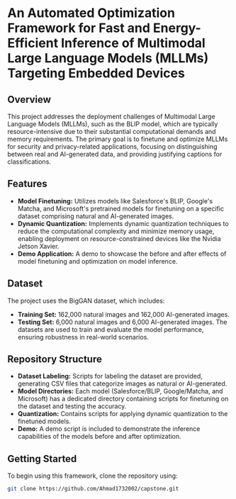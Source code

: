 # An Automated Optimization Framework for Fast and Energy-Efficient Inference of Multimodal Large Language Models (MLLMs) Targeting Embedded Devices

## Overview
This project addresses the deployment challenges of Multimodal Large Language Models (MLLMs), such as the BLIP model, which are typically resource-intensive due to their substantial computational demands and memory requirements. The primary goal is to finetune and optimize MLLMs for security and privacy-related applications, focusing on distinguishing between real and AI-generated data, and providing justifying captions for classifications.

## Features
- **Model Finetuning:** Utilizes models like Salesforce's BLIP, Google's Matcha, and Microsoft's pretrained models for finetuning on a specific dataset comprising natural and AI-generated images.
- **Dynamic Quantization:** Implements dynamic quantization techniques to reduce the computational complexity and minimize memory usage, enabling deployment on resource-constrained devices like the Nvidia Jetson Xavier.
- **Demo Application:** A demo to showcase the before and after effects of model finetuning and optimization on model inference.

## Dataset
The project uses the BigGAN dataset, which includes:
- **Training Set:** 162,000 natural images and 162,000 AI-generated images.
- **Testing Set:** 6,000 natural images and 6,000 AI-generated images.
The datasets are used to train and evaluate the model performance, ensuring robustness in real-world scenarios.

## Repository Structure
- **Dataset Labeling:** Scripts for labeling the dataset are provided, generating CSV files that categorize images as natural or AI-generated.
- **Model Directories:** Each model (Salesforce/BLIP, Google/Matcha, and Microsoft) has a dedicated directory containing scripts for finetuning on the dataset and testing the accuracy.
- **Quantization:** Contains scripts for applying dynamic quantization to the finetuned models.
- **Demo:** A demo script is included to demonstrate the inference capabilities of the models before and after optimization.

## Getting Started
To begin using this framework, clone the repository using:
```bash
git clone https://github.com/Ahmad1732002/capstone.git
